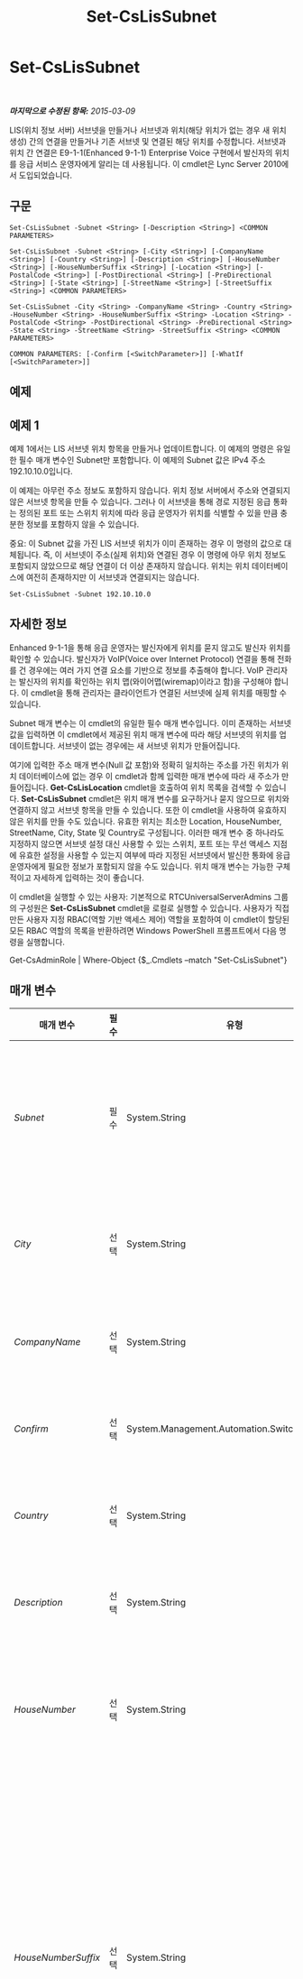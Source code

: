 ﻿---
title: Set-CsLisSubnet
TOCTitle: Set-CsLisSubnet
ms:assetid: e51ef9ec-c307-4046-b64b-f23b354713fc
ms:mtpsurl: https://technet.microsoft.com/ko-kr/library/Gg399016(v=OCS.15)
ms:contentKeyID: 49305343
ms.date: 08/10/2015
mtps_version: v=OCS.15
ms.translationtype: HT
---

# Set-CsLisSubnet

 

_**마지막으로 수정된 항목:** 2015-03-09_

LIS(위치 정보 서버) 서브넷을 만들거나 서브넷과 위치(해당 위치가 없는 경우 새 위치 생성) 간의 연결을 만들거나 기존 서브넷 및 연결된 해당 위치를 수정합니다. 서브넷과 위치 간 연결은 E9-1-1(Enhanced 9-1-1) Enterprise Voice 구현에서 발신자의 위치를 응급 서비스 운영자에게 알리는 데 사용됩니다. 이 cmdlet은 Lync Server 2010에서 도입되었습니다.

## 구문

    Set-CsLisSubnet -Subnet <String> [-Description <String>] <COMMON PARAMETERS>

    Set-CsLisSubnet -Subnet <String> [-City <String>] [-CompanyName <String>] [-Country <String>] [-Description <String>] [-HouseNumber <String>] [-HouseNumberSuffix <String>] [-Location <String>] [-PostalCode <String>] [-PostDirectional <String>] [-PreDirectional <String>] [-State <String>] [-StreetName <String>] [-StreetSuffix <String>] <COMMON PARAMETERS>

    Set-CsLisSubnet -City <String> -CompanyName <String> -Country <String> -HouseNumber <String> -HouseNumberSuffix <String> -Location <String> -PostalCode <String> -PostDirectional <String> -PreDirectional <String> -State <String> -StreetName <String> -StreetSuffix <String> <COMMON PARAMETERS>

    COMMON PARAMETERS: [-Confirm [<SwitchParameter>]] [-WhatIf [<SwitchParameter>]]

## 예제

## 예제 1

예제 1에서는 LIS 서브넷 위치 항목을 만들거나 업데이트합니다. 이 예제의 명령은 유일한 필수 매개 변수인 Subnet만 포함합니다. 이 예제의 Subnet 값은 IPv4 주소 192.10.10.0입니다.

이 예제는 아무런 주소 정보도 포함하지 않습니다. 위치 정보 서버에서 주소와 연결되지 않은 서브넷 항목을 만들 수 있습니다. 그러나 이 서브넷을 통해 경로 지정된 응급 통화는 정의된 포트 또는 스위치 위치에 따라 응급 운영자가 위치를 식별할 수 있을 만큼 충분한 정보를 포함하지 않을 수 있습니다.

중요: 이 Subnet 값을 가진 LIS 서브넷 위치가 이미 존재하는 경우 이 명령의 값으로 대체됩니다. 즉, 이 서브넷이 주소(실제 위치)와 연결된 경우 이 명령에 아무 위치 정보도 포함되지 않았으므로 해당 연결이 더 이상 존재하지 않습니다. 위치는 위치 데이터베이스에 여전히 존재하지만 이 서브넷과 연결되지는 않습니다.

    Set-CsLisSubnet -Subnet 192.10.10.0

## 자세한 정보

Enhanced 9-1-1을 통해 응급 운영자는 발신자에게 위치를 묻지 않고도 발신자 위치를 확인할 수 있습니다. 발신자가 VoIP(Voice over Internet Protocol) 연결을 통해 전화를 건 경우에는 여러 가지 연결 요소를 기반으로 정보를 추출해야 합니다. VoIP 관리자는 발신자의 위치를 확인하는 위치 맵(와이어맵(wiremap)이라고 함)을 구성해야 합니다. 이 cmdlet을 통해 관리자는 클라이언트가 연결된 서브넷에 실제 위치를 매핑할 수 있습니다.

Subnet 매개 변수는 이 cmdlet의 유일한 필수 매개 변수입니다. 이미 존재하는 서브넷 값을 입력하면 이 cmdlet에서 제공된 위치 매개 변수에 따라 해당 서브넷의 위치를 업데이트합니다. 서브넷이 없는 경우에는 새 서브넷 위치가 만들어집니다.

여기에 입력한 주소 매개 변수(Null 값 포함)와 정확히 일치하는 주소를 가진 위치가 위치 데이터베이스에 없는 경우 이 cmdlet과 함께 입력한 매개 변수에 따라 새 주소가 만들어집니다. **Get-CsLisLocation** cmdlet을 호출하여 위치 목록을 검색할 수 있습니다. **Set-CsLisSubnet** cmdlet은 위치 매개 변수를 요구하거나 묻지 않으므로 위치와 연결하지 않고 서브넷 항목을 만들 수 있습니다. 또한 이 cmdlet을 사용하여 유효하지 않은 위치를 만들 수도 있습니다. 유효한 위치는 최소한 Location, HouseNumber, StreetName, City, State 및 Country로 구성됩니다. 이러한 매개 변수 중 하나라도 지정하지 않으면 서브넷 설정 대신 사용할 수 있는 스위치, 포트 또는 무선 액세스 지점에 유효한 설정을 사용할 수 있는지 여부에 따라 지정된 서브넷에서 발신한 통화에 응급 운영자에게 필요한 정보가 포함되지 않을 수도 있습니다. 위치 매개 변수는 가능한 구체적이고 자세하게 입력하는 것이 좋습니다.

이 cmdlet을 실행할 수 있는 사용자: 기본적으로 RTCUniversalServerAdmins 그룹의 구성원은 **Set-CsLisSubnet** cmdlet을 로컬로 실행할 수 있습니다. 사용자가 직접 만든 사용자 지정 RBAC(역할 기반 액세스 제어) 역할을 포함하여 이 cmdlet이 할당된 모든 RBAC 역할의 목록을 반환하려면 Windows PowerShell 프롬프트에서 다음 명령을 실행합니다.

Get-CsAdminRole | Where-Object {$\_.Cmdlets –match "Set-CsLisSubnet"}

## 매개 변수


<table>
<colgroup>
<col style="width: 25%" />
<col style="width: 25%" />
<col style="width: 25%" />
<col style="width: 25%" />
</colgroup>
<thead>
<tr class="header">
<th>매개 변수</th>
<th>필수</th>
<th>유형</th>
<th>설명</th>
</tr>
</thead>
<tbody>
<tr class="odd">
<td><p><em>Subnet</em></p></td>
<td><p>필수</p></td>
<td><p>System.String</p></td>
<td><p>서브넷의 IP 주소입니다. 이 값은 IPv4 주소(192.0.2.0과 같은 마침표로 구분된 숫자)로 입력해야 합니다.</p></td>
</tr>
<tr class="even">
<td><p><em>City</em></p></td>
<td><p>선택</p></td>
<td><p>System.String</p></td>
<td><p>위치의 구/군/시입니다.</p>
<p>최대 길이: 64자</p></td>
</tr>
<tr class="odd">
<td><p><em>CompanyName</em></p></td>
<td><p>선택</p></td>
<td><p>System.String</p></td>
<td><p>이 위치에 있는 회사의 이름입니다.</p>
<p>최대 길이: 60자</p></td>
</tr>
<tr class="even">
<td><p><em>Confirm</em></p></td>
<td><p>선택</p></td>
<td><p>System.Management.Automation.SwitchParameter</p></td>
<td><p>명령을 실행하기 전에 확인 메시지를 표시합니다.</p></td>
</tr>
<tr class="odd">
<td><p><em>Country</em></p></td>
<td><p>선택</p></td>
<td><p>System.String</p></td>
<td><p>이 위치가 속한 국가/지역입니다.</p>
<p>최대 길이: 2자</p></td>
</tr>
<tr class="even">
<td><p><em>Description</em></p></td>
<td><p>선택</p></td>
<td><p>System.String</p></td>
<td><p>이 서브넷 위치에 대한 자세한 설명입니다.</p></td>
</tr>
<tr class="odd">
<td><p><em>HouseNumber</em></p></td>
<td><p>선택</p></td>
<td><p>System.String</p></td>
<td><p>위치의 번지입니다. 회사의 경우 회사가 위치한 거리의 번지를 의미합니다.</p>
<p>최대 길이: 10자</p></td>
</tr>
<tr class="even">
<td><p><em>HouseNumberSuffix</em></p></td>
<td><p>선택</p></td>
<td><p>System.String</p></td>
<td><p>1/2 또는 A와 같은 집 번지 수에 대한 추가 정보입니다(예: 1234 1/2 Oak Street 또는 1234 A Elm Street).</p>
<p>참고: 아파트 호 수 또는 사무실 호 수를 지정하려면 Location 매개 변수를 사용해야 합니다(예: -Location &quot;Suite 100/Office 150&quot;).</p>
<p>최대 길이: 5자</p></td>
</tr>
<tr class="odd">
<td><p><em>Location</em></p></td>
<td><p>선택</p></td>
<td><p>System.String</p></td>
<td><p>이 위치의 이름입니다. 일반적으로 이 값은 구/군/시 주소(예: 사무실 호 수)보다 구체적인 위치의 이름이며 아무 문자열 값이나 지정할 수 있습니다.</p>
<p>최대 길이: 20자</p></td>
</tr>
<tr class="even">
<td><p><em>PostalCode</em></p></td>
<td><p>선택</p></td>
<td><p>System.String</p></td>
<td><p>이 위치와 연결된 우편 번호입니다.</p>
<p>최대 길이: 10자</p></td>
</tr>
<tr class="odd">
<td><p><em>PostDirectional</em></p></td>
<td><p>선택</p></td>
<td><p>System.String</p></td>
<td><p>거리 이름의 방향 표시입니다(예: Main Street NE 또는 7th Avenue NW의 NE 또는 NW).</p>
<p>최대 길이: 2자</p></td>
</tr>
<tr class="even">
<td><p><em>PreDirectional</em></p></td>
<td><p>선택</p></td>
<td><p>System.String</p></td>
<td><p>거리 이름 앞에 오는 거리 이름의 방향 표시입니다(예: NE Main Street 또는 NW 7th Avenue의 NE 또는 NW).</p>
<p>최대 길이: 2자</p></td>
</tr>
<tr class="odd">
<td><p><em>State</em></p></td>
<td><p>선택</p></td>
<td><p>System.String</p></td>
<td><p>이 위치와 연결된 시 또는 도입니다.</p>
<p>최대 길이: 2자</p></td>
</tr>
<tr class="even">
<td><p><em>StreetName</em></p></td>
<td><p>선택</p></td>
<td><p>System.String</p></td>
<td><p>이 위치가 속한 거리 이름입니다.</p>
<p>최대 길이: 60자</p></td>
</tr>
<tr class="odd">
<td><p><em>StreetSuffix</em></p></td>
<td><p>선택</p></td>
<td><p>System.String</p></td>
<td><p>거리 이름에 지정된 거리 유형입니다(예: Street, Avenue 또는 Court).</p>
<p>최대 길이: 10자</p></td>
</tr>
<tr class="even">
<td><p><em>WhatIf</em></p></td>
<td><p>선택</p></td>
<td><p>System.Management.Automation.SwitchParameter</p></td>
<td><p>명령을 실제로 실행하지 않고도 명령이 실행될 경우 발생할 수 있는 현상을 설명합니다.</p></td>
</tr>
</tbody>
</table>


## 입력 형식

LIS 서브넷 개체의 파이프라인된 입력을 허용합니다.

## 반환 형식

이 cmdlet은 System.Management.Automation.PSCustomObject 유형의 개체를 만들거나 수정합니다.

## 참고 항목

#### 기타 리소스

[Remove-CsLisSubnet](remove-cslissubnet.md)  
[Get-CsLisSubnet](get-cslissubnet.md)  
[Get-CsLisLocation](get-cslislocation.md)

